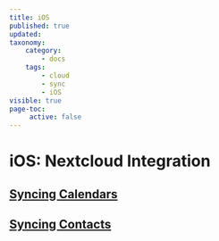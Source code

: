 ```yaml
---
title: iOS
published: true
updated:
taxonomy:
    category:
        - docs
    tags:
        - cloud
        - sync
        - iOS
visible: true
page-toc:
     active: false
---
```


# iOS: Nextcloud Integration

## [Syncing Calendars](calendar-syncing)
## [Syncing Contacts](contact-syncing)
